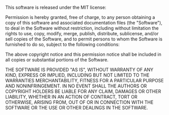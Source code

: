 This software is released under the MIT license:

Permission is hereby granted, free of charge,
to any person obtaining a copy of this software
and associated documentation files (the "Software"),
to deal in the Software without restriction,
including without limitation the rights to use, copy,
modify, merge, publish, distribute, sublicense, and/or
sell copies of the Software, and to permit persons to whom
the Software is furnished to do so, subject to the
following conditions:

The above copyright notice and this permission notice shall
 be included in all copies or substantial portions of the Software.

THE SOFTWARE IS PROVIDED "AS IS", WITHOUT WARRANTY OF ANY KIND,
EXPRESS OR IMPLIED, INCLUDING BUT NOT LIMITED TO THE WARRANTIES
 MERCHANTABILITY, FITNESS FOR A PARTICULAR PURPOSE AND NONINFRINGEMENT.
 IN NO EVENT SHALL THE AUTHORS OR COPYRIGHT HOLDERS BE LIABLE FOR ANY
 CLAIM, DAMAGES OR OTHER LIABILITY, WHETHER IN AN ACTION OF CONTRACT,
 TORT OR OTHERWISE, ARISING FROM, OUT OF OR IN CONNECTION WITH THE
 SOFTWARE OR THE USE OR OTHER DEALINGS IN THE SOFTWARE.
